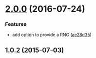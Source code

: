 <a name="2.0.0"></a>
# [2.0.0](https://github.com/mljs/svm/compare/v1.0.2...v2.0.0) (2016-07-24)


### Features

* add option to provide a RNG ([ae28d35](https://github.com/mljs/svm/commit/ae28d35))



<a name="1.0.2"></a>
## 1.0.2 (2015-07-03)



